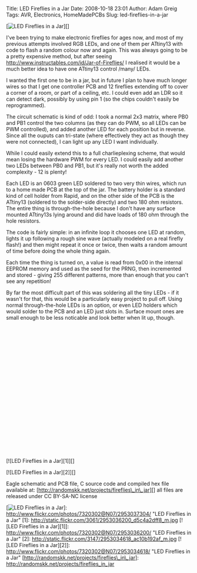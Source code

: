 Title: LED Fireflies in a Jar
Date: 2008-10-18 23:01
Author: Adam Greig
Tags: AVR, Electronics, HomeMadePCBs
Slug: led-fireflies-in-a-jar

[![LED Fireflies in a Jar][]][]

I've been trying to make electronic fireflies for ages now, and most of
my previous attempts involved RGB LEDs, and one of them per ATtiny13
with code to flash a random colour now and again. This was always going
to be a pretty expensive method, but after seeing
http://www.instructables.com/id/Jar-of-Fireflies/ I realised it would be
a much better idea to have one ATtiny13 control /many/ LEDs.

I wanted the first one to be in a jar, but in future I plan to have much
longer wires so that I get one controller PCB and 12 fireflies extending
off to cover a corner of a room, or part of a ceiling, etc. I could even
add an LDR so it can detect dark, possibly by using pin 1 (so the chips
couldn't easily be reprogrammed).

The circuit schematic is kind of odd: I took a normal 2x3 matrix, where
PB0 and PB1 control the two columns (as they can do PWM, so all LEDs can
be PWM controlled), and added another LED for each position but in
reverse. Since all the ouputs can tri-state (where effectively they act
as though they were not connected), I can light up any LED I want
individually.

While I could easily extend this to a full charlieplexing scheme, that
would mean losing the hardware PWM for every LED. I could easily add
another two LEDs between PB0 and PB1, but it's really not worth the
added complexity - 12 is plenty!

Each LED is an 0603 green LED soldered to two very thin wires, which run
to a home made PCB at the top of the jar. The battery holder is a
standard kind of cell holder from Rapid, and on the other side of the
PCB is the ATtiny13 (soldered to the solder-side directly) and two 180
ohm resistors. The entire thing is through-the-hole because I don't have
any surface mounted ATtiny13s lying around and did have loads of 180 ohm
through the hole resistors.

The code is fairly simple: in an infinite loop it chooses one LED at
random, lights it up following a rough sine wave (actually modeled on a
real firefly flash!) and then might repeat it once or twice, then waits
a random amount of time before doing the whole thing again.

Each time the thing is turned on, a value is read from 0x00 in the
internal EEPROM memory and used as the seed for the PRNG, then
incremented and stored - giving 255 different patterns, more than enough
that you can't see any repetition!

By far the most difficult part of this was soldering all the tiny LEDs -
if it wasn't for that, this would be a particularly easy project to pull
off. Using normal through-the-hole LEDs is an option, or even LED
holders which would solder to the PCB and an LED just slots in. Surface
mount ones are small enough to be less noticable and look better when
lit up, though.

<object classid="clsid:d27cdb6e-ae6d-11cf-96b8-444553540000" width="425" height="344" codebase="http://download.macromedia.com/pub/shockwave/cabs/flash/swflash.cab#version=6,0,40,0"><param name="allowFullScreen" value="true"></param><param name="src" value="http://www.youtube.com/v/0Yk0CZp2Ywc&amp;hl=en&amp;fs=1&amp;color1=0x3a3a3a&amp;color2=0x999999"></param><embed type="application/x-shockwave-flash" width="425" height="344" src="http://www.youtube.com/v/0Yk0CZp2Ywc&amp;hl=en&amp;fs=1&amp;color1=0x3a3a3a&amp;color2=0x999999" allowfullscreen="true"></embed></object>

[![LED Fireflies in a Jar][1]][]

[![LED Fireflies in a Jar][2]][]

Eagle schematic and PCB file, C source code and compiled hex file
available at: [http://randomskk.net/projects/fireflies\_in\_jar][] all
files are released under CC BY-SA-NC license

  [LED Fireflies in a Jar]: http://static.flickr.com/3034/2953037304_834f140e84_m.jpg
  [![LED Fireflies in a Jar][]]: http://www.flickr.com/photos/7320302@N07/2953037304/
    "LED Fireflies in a Jar"
  [1]: http://static.flickr.com/3061/2953036200_d5c4a2dff8_m.jpg
  [![LED Fireflies in a Jar][1]]: http://www.flickr.com/photos/7320302@N07/2953036200/
    "LED Fireflies in a Jar"
  [2]: http://static.flickr.com/3147/2953034618_ac10b192af_m.jpg
  [![LED Fireflies in a Jar][2]]: http://www.flickr.com/photos/7320302@N07/2953034618/
    "LED Fireflies in a Jar"
  [http://randomskk.net/projects/fireflies\_in\_jar]: http://randomskk.net/projects/fireflies_in_jar

